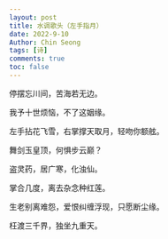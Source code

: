 ```yaml
---
layout: post
title: 水调歌头（左手指月）
date: 2022-9-10
Author: Chin Seong
tags: [诗]
comments: true
toc: false
---
```




停摆忘川间，苦海若无边。

我予十世烦恼，不了这姻缘。

左手拈花飞雪，右掌撑天取月，轻吻你额舷。

舞剑玉皇顶，何惧步云巅？

盗灵药，居广寒，化浊仙。

掌合几度，离去杂念种红莲。

生老别离难怨，爱恨纠缠浮现，只愿断尘缘。

枉渡三千界，独坐九重天。


<!-- more -->



